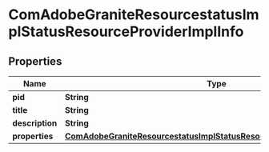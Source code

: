 
# ComAdobeGraniteResourcestatusImplStatusResourceProviderImplInfo

## Properties
Name | Type | Description | Notes
------------ | ------------- | ------------- | -------------
**pid** | **String** |  |  [optional]
**title** | **String** |  |  [optional]
**description** | **String** |  |  [optional]
**properties** | [**ComAdobeGraniteResourcestatusImplStatusResourceProviderImplProperties**](ComAdobeGraniteResourcestatusImplStatusResourceProviderImplProperties.md) |  |  [optional]



